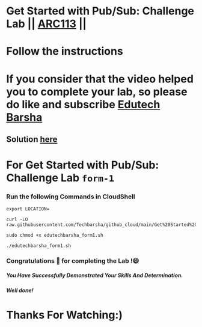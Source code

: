 # Get Started with Pub/Sub: Challenge Lab || [ARC113](https://www.cloudskillsboost.google/focuses/63246?parent=catalog) ||
# Follow the instructions

# If you consider that the video helped you to complete your lab, so please do like and subscribe [Edutech Barsha](https://www.youtube.com/@edutechbarsha)
## Solution  [here](https://youtu.be/gAZQHC4Dc5I)

# For Get Started with Pub/Sub: Challenge Lab `form-1`

### Run the following Commands in CloudShell

```
export LOCATION=
```
```
curl -LO raw.githubusercontent.com/Techbarsha/github_cloud/main/Get%20Started%20with%20PubSub%20Challenge%20Lab/edutechbarsha_form1.sh

sudo chmod +x edutechbarsha_form1.sh

./edutechbarsha_form1.sh
```

### Congratulations 🎉 for completing the Lab !😄

##### *You Have Successfully Demonstrated Your Skills And Determination.*

#### *Well done!*

# Thanks For Watching:)
